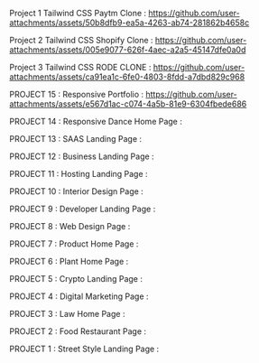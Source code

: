 
Project 1 Tailwind CSS Paytm Clone :
https://github.com/user-attachments/assets/50b8dfb9-ea5a-4263-ab74-281862b4658c


Project 2 Tailwind CSS Shopify Clone :
https://github.com/user-attachments/assets/005e9077-626f-4aec-a2a5-45147dfe0a0d

Project 3 Tailwind CSS RODE CLONE :
https://github.com/user-attachments/assets/ca91ea1c-6fe0-4803-8fdd-a7dbd829c968


PROJECT 15 : Responsive Portfolio : 
https://github.com/user-attachments/assets/e567d1ac-c074-4a5b-81e9-6304fbede686

PROJECT 14 : Responsive Dance Home Page :





PROJECT 13 : SAAS Landing Page :



PROJECT 12 : Business Landing Page :
 


PROJECT 11 : Hosting Landing Page :



PROJECT 10 : Interior Design Page :



PROJECT 9 : Developer Landing Page :



PROJECT 8 : Web Design Page :



PROJECT 7 : Product Home Page :



PROJECT 6 : Plant Home Page :




PROJECT 5 : Crypto Landing Page :



PROJECT 4 : Digital Marketing Page :




PROJECT 3 : Law Home Page :



PROJECT 2 : Food Restaurant Page :




PROJECT 1 : Street Style Landing Page :





























 
